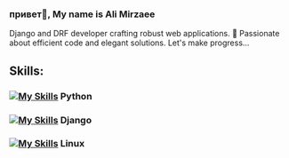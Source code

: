 ### привет👋, My name is Ali Mirzaee
<!--
![](https://github.com/PsychoProg/PsychoProg/blob/main/mando.jpg)
 -->
Django and DRF developer crafting robust web applications. 🚀 Passionate about efficient code and elegant solutions. Let's make progress...

## Skills:
### [![My Skills](https://skillicons.dev/icons?i=python)](https://skillicons.dev) Python
### [![My Skills](https://skillicons.dev/icons?i=django)](https://skillicons.dev) Django
### [![My Skills](https://skillicons.dev/icons?i=linux)](https://skillicons.dev) Linux





